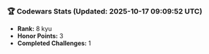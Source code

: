 ### 🏆 Codewars Stats (Updated: 2025-10-17 09:09:52 UTC)

- **Rank:** 8 kyu
- **Honor Points:** 3
- **Completed Challenges:** 1
